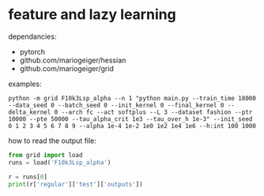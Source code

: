 # feature and lazy learning

dependancies:
- pytorch
- github.com/mariogeiger/hessian
- github.com/mariogeiger/grid

examples:
```
python -m grid F10k3Lsp_alpha --n 1 "python main.py --train_time 18000 --data_seed 0 --batch_seed 0 --init_kernel 0 --final_kernel 0 --delta_kernel 0 --arch fc --act softplus --L 3 --dataset fashion --ptr 10000 --pte 50000 --tau_alpha_crit 1e3 --tau_over_h 1e-3" --init_seed 0 1 2 3 4 5 6 7 8 9 --alpha 1e-4 1e-2 1e0 1e2 1e4 1e6 --h:int 100 1000
```

how to read the output file:
```python
from grid import load
runs = load('F10k3Lsp_alpha')

r = runs[0]
print(r['regular']['test']['outputs'])
```
